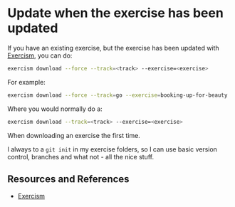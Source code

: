 # Update when the exercise has been updated

If you have an existing exercise, but the exercise has been updated with [Exercism], you can do:

```bash
exercism download --force --track=<track> --exercise=<exercise>
```

For example:

```bash
exercism download --force --track=go --exercise=booking-up-for-beauty
```

Where you would normally do a:

```bash
exercism download --track=<track> --exercise=<exercise>
```

When downloading an exercise the first time.

I always to a `git init` in my exercise folders, so I can use basic version control, branches and what not - all the nice stuff.

## Resources and References

- [Exercism]

[Exercism]: https://exercism.org